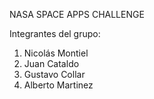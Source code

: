 NASA SPACE APPS CHALLENGE

Integrantes del grupo:
1) Nicolás Montiel
2) Juan Cataldo
3) Gustavo Collar
4) Alberto Martinez